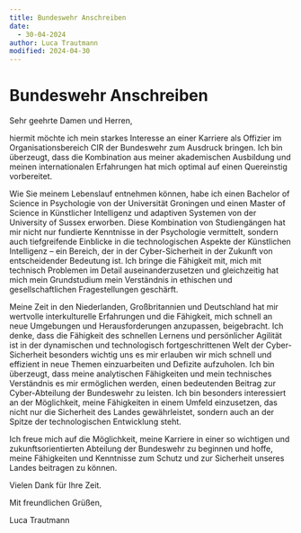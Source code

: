 ```yaml
---
title: Bundeswehr Anschreiben
date:
  - 30-04-2024
author: Luca Trautmann
modified: 2024-04-30
---
```

# Bundeswehr Anschreiben

Sehr geehrte Damen und Herren,

hiermit möchte ich mein starkes Interesse an einer Karriere als Offizier im Organisationsbereich CIR der Bundeswehr zum Ausdruck bringen. Ich bin überzeugt, dass die Kombination aus meiner akademischen Ausbildung und meinen internationalen Erfahrungen hat mich optimal auf einen Quereinstig vorbereitet.

Wie Sie meinem Lebenslauf entnehmen können, habe ich einen Bachelor of Science in Psychologie von der Universität Groningen und einen Master of Science in Künstlicher Intelligenz und adaptiven Systemen von der University of Sussex erworben. Diese Kombination von Studiengängen hat mir nicht nur fundierte Kenntnisse in der Psychologie vermittelt, sondern auch tiefgreifende Einblicke in die technologischen Aspekte der Künstlichen Intelligenz – ein Bereich, der in der Cyber-Sicherheit in der Zukunft von entscheidender Bedeutung ist. Ich bringe die Fähigkeit mit, mich mit technisch Problemen im Detail auseinanderzusetzen und gleichzeitig hat mich mein Grundstudium mein Verständnis in ethischen und gesellschaftlichen Fragestellungen geschärft. 

Meine Zeit in den Niederlanden, Großbritannien und Deutschland hat mir wertvolle interkulturelle Erfahrungen und die Fähigkeit, mich schnell an neue Umgebungen und Herausforderungen anzupassen, beigebracht. Ich denke, dass die Fähigkeit des schnellen Lernens und persönlicher Agilität ist in der dynamischen und technologisch fortgeschrittenen Welt der Cyber-Sicherheit besonders wichtig uns es mir erlauben wir mich schnell und effizient in neue Themen einzuarbeiten und Defizite aufzuholen. Ich bin überzeugt, dass meine analytischen Fähigkeiten und mein technisches Verständnis es mir ermöglichen werden, einen bedeutenden Beitrag zur Cyber-Abteilung der Bundeswehr zu leisten. Ich bin besonders interessiert an der Möglichkeit, meine Fähigkeiten in einem Umfeld einzusetzen, das nicht nur die Sicherheit des Landes gewährleistet, sondern auch an der Spitze der technologischen Entwicklung steht.

Ich freue mich auf die Möglichkeit, meine Karriere in einer so wichtigen und zukunftsorientierten Abteilung der Bundeswehr zu beginnen und hoffe, meine Fähigkeiten und Kenntnisse zum Schutz und zur Sicherheit unseres Landes beitragen zu können.

Vielen Dank für Ihre Zeit.

Mit freundlichen Grüßen,

Luca Trautmann